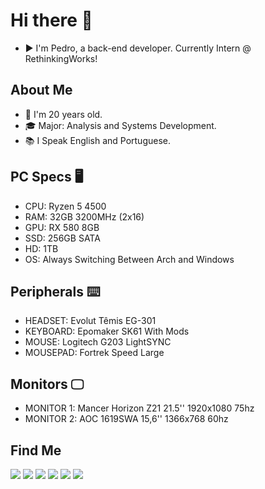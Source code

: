 # Hi there 👋

* ▶️ I'm Pedro, a back-end developer. Currently Intern @ RethinkingWorks!

## About Me
* 👦 I'm 20 years old.
* 🎓 Major: Analysis and Systems Development.
* 📚 I Speak English and Portuguese.

## PC Specs 🖥️
* CPU: Ryzen 5 4500
* RAM: 32GB 3200MHz (2x16)
* GPU: RX 580 8GB
* SSD: 256GB SATA
* HD: 1TB
* OS: Always Switching Between Arch and Windows

## Peripherals ⌨️
* HEADSET: Evolut Têmis EG-301
* KEYBOARD: Epomaker SK61 With Mods
* MOUSE: Logitech G203 LightSYNC
* MOUSEPAD: Fortrek Speed Large

## Monitors 🖵
* MONITOR 1: Mancer Horizon Z21 21.5'' 1920x1080 75hz 
* MONITOR 2: AOC 1619SWA 15,6'' 1366x768 60hz 

<!--- ## Stats
<div>
  <a href="https://github.com/pkielblock">
  <img height="180em" src="https://github-readme-stats.vercel.app/api?username=pkielblock&show_icons=true&theme=tokyonight&include_all_commits=true&count_private=true"/>
  <img height="180em" src="https://github-readme-stats.vercel.app/api/top-langs/?username=pkielblock&layout=compact&langs_count=7&theme=tokyonight"/>
</div> --->
## Find Me
<div>
  <a href="https://www.facebook.com/pedrokielblock/" target="_blank"><img src="https://img.shields.io/badge/Facebook-1877F2?style=for-the-badge&logo=facebook&logoColor=white" target="_blank"></a>
  <a href="https://www.instagram.com/pkielblock/" target="_blank"><img src="https://img.shields.io/badge/Instagram-E4405F?style=for-the-badge&logo=instagram&logoColor=white" target="_blank"></a>
  <a href="https://www.twitter.com/pkielblock/" target="_blank"><img src="https://img.shields.io/badge/Twitter-1DA1F2?style=for-the-badge&logo=twitter&logoColor=white" target="_blank"></a>
  <a href="https://www.linkedin.com/in/pedro-kielblock-b541aa1a8/" target="_blank"><img src="https://img.shields.io/badge/LinkedIn-0077B5?style=for-the-badge&logo=linkedin&logoColor=white" target="_blank"></a>
  <a href="https://steamcommunity.com/id/pkielblock/" target="_blank"><img src="https://img.shields.io/badge/Steam-000000?style=for-the-badge&logo=steam&logoColor=white" target="_blank"></a>
  <a href="https://open.spotify.com/user/yezxtmkdzwll9hzitpx62th3x" target="_blank"><img src="https://img.shields.io/badge/Spotify-1ED760?&style=for-the-badge&logo=spotify&logoColor=white" target="_blank"></a>
</div>
